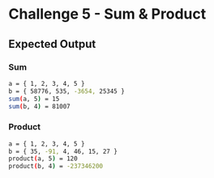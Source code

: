 # Challenge 5 - Sum & Product

## Expected Output

### Sum

```sh
a = { 1, 2, 3, 4, 5 }
b = { 58776, 535, -3654, 25345 }
sum(a, 5) = 15
sum(b, 4) = 81007
```

### Product

```sh
a = { 1, 2, 3, 4, 5 }
b = { 35, -91, 4, 46, 15, 27 }
product(a, 5) = 120
product(b, 4) = -237346200
```
